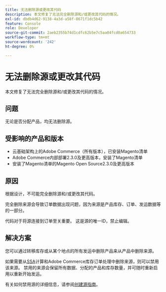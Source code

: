 ```yaml
---
title: 无法删除源或更改其代码
description: 本文修复了无法完全删除源和/或更改其代码的情况。
exl-id: dbdb4d62-9138-4a3d-a58f-8671f1dc5b42
feature: Console
role: Developer
source-git-commit: 2aeb2355b74d1cdfc62b5e7c5aa04fcd0a654733
workflow-type: tm+mt
source-wordcount: '242'
ht-degree: 0%

---
```


# 无法删除源或更改其代码

本文修复了无法完全删除源和/或更改其代码的情况。

## 问题

无论是否分配产品，均无法删除源。

## 受影响的产品和版本

* 云基础架构上的Adobe Commerce（所有版本），已安装Magento清单
* Adobe Commerce内部部署2.3.0及更高版本，安装了Magento清单
* 安装了Magento清单的Magento Open Source2.3.0及更高版本

## 原因

根据设计，不可能完全删除源和/或更改其代码。

完全删除来源会导致订单数据出现问题，因为来源是产品库存、订单、发运数据等的一部分。

代码对于将源连接到订单至关重要。 这是源的唯一ID，禁止编辑。

## 解决方案

您可以通过转移库存或从某个地点的所有发运中删除产品来从产品中删除来源。

如果需要从[SSA](https://experienceleague.adobe.com/zh-hans/docs/commerce-admin/inventory/basics/selection-reservations)计算和Adobe Commerce库存订单处理中删除来源，则可以禁用该来源。 禁用的来源会保留所有数据、分配的产品和库存数量，并可随时重新启用以重新开始发运。

有关如何禁用源的详细信息，请参阅[创建源指南](https://github.com/magento/inventory/wiki/Create-Sources#disable-sources)。
